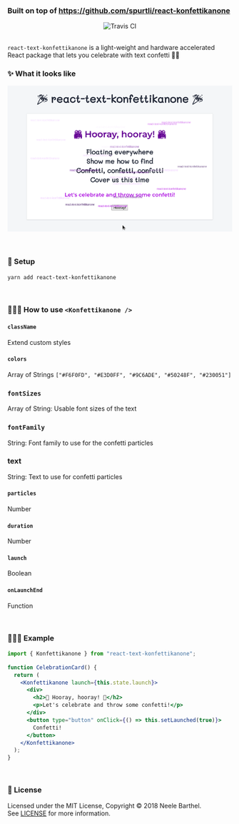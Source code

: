 ### Built on top of https://github.com/spurtli/react-konfettikanone

<div align="center">
  <img src="https://travis-ci.org/ksdme/react-text-konfettikanone.svg?branch=master" alt="Travis CI"/>
</div>
<br />

`react-text-konfettikanone` is a light-weight and hardware accelerated React package that lets you celebrate with text confetti 🎉🎊
<br />

### ✨ What it looks like

![react-text-konfettikanone](./docs/assets/demo.png)

<br />

### 🚀 Setup

```bash
yarn add react-text-konfettikanone
```

<br />

### 👩🏼‍💻 How to use `<Konfettikanone />`

#### `className`

Extend custom styles

#### `colors`

Array of Strings
`["#F6F0FD", "#E3D0FF", "#9C6ADE", "#50248F", "#230051"]`

### `fontSizes`

Array of String: Usable font sizes of the text

### `fontFamily`

String: Font family to use for the confetti particles

### text

String: Text to use for confetti particles

#### `particles`

Number

#### `duration`

Number

#### `launch`

Boolean

#### `onLaunchEnd`

Function

<br />

### 👷🏼‍♀️ Example

```jsx
import { Konfettikanone } from "react-text-konfettikanone";
```

```jsx
function CelebrationCard() {
  return (
    <Konfettikanone launch={this.state.launch}>
      <div>
        <h2>🎊 Hooray, hooray! 🎊</h2>
        <p>Let's celebrate and throw some confetti!</p>
      </div>
      <button type="button" onClick={() => this.setLaunched(true)}>
        Confetti!
      </button>
    </Konfettikanone>
  );
}
```

<br />

### 🎫 License

Licensed under the MIT License, Copyright © 2018 Neele Barthel.<br>
See [LICENSE](./LICENSE) for more information.
